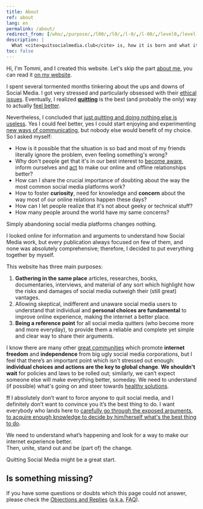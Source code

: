 ```yaml
---
title: About
ref: about
lang: en
permalink: /about/
redirect_from: [/who/,/purpose/,/l00/,/l0/,/l-0/,/l-00/,/level0,/level-0/,/level-00/,/level00/,/en/about/]
description: |
  What <cite>quitsocialmedia.club</cite> is, how it is born and what its purposes are.
toc: false
---
```

Hi, I'm Tommi, and I created this website. Let's skip the part [about me](https://tommi.space/about 'About - tommi.space'), you can read it [on my website](https://tommi.space/ 'tommi.space, Tommi’s personal website').

I spent several tormented months tinkering about the ups and downs of Social Media. I got very stressed and particularly obsessed with their [ethical issues](/why). Eventually, I realized [**quitting**](/quit 'Quit') is the best (and probably the only) way to actually [feel better](/solutions 'Solutions').

Nevertheless, I concluded that <u>just quitting and doing nothing else is useless</u>. Yes I could feel better, yes I could start enjoying and experimenting [new ways of communicating](/solutions), but nobody else would benefit of my choice. So I asked myself:

- How is it possible that the situation is so bad and most of my friends literally ignore the problem, even feeling something's wrong?
- Why don't people get that it's in our best interest to [become aware](/why 'Why'), inform ourselves and [act](/path 'Path') to make our online and offline relationships better?
- How can I share the crucial importance of doubting about the way the most common social media platforms work?
- How to foster **curiosity**, need for knowledge and **concern** about the way most of our online relations happen these days?
- How can I let people realize that it's not about geeky or technical stuff?
- How many people around the world have my same concerns?

Simply abandoning social media platforms changes nothing.

I looked online for information and arguments to understand how Social Media work, but every publication always focused on few of them, and none was absolutely comprehensive; therefore, I decided to put everything together by myself.

This website has three main purposes:

1. **Gathering in the same place** articles, researches, books, documentaries, interviews, and material of any sort which highlight how the risks and damages of social media outweigh their (still great) vantages.
1. Allowing skeptical, indifferent and unaware social media users to understand that individual and **personal choices are fundamental** to improve online experience, making the internet a better place.
1. **Being a reference point** for all social media quitters (who become more and more everyday), to provide them a reliable and complete yet simple and clear way to share their arguments.

I know there are many other [great communities](/communities 'Internet Freedom communities') which promote **internet freedom** and **independence** from big ugly social media corporations, but I feel that there’s an important point which isn't stressed out enough: **individual choices and actions are the key to global change**. **We shouldn't wait** for policies and laws to be rolled out; similarly, we can’t expect someone else will make everything better, someday. We need to understand (if possible) what's going on and steer towards [healthy solutions](/solutions 'Solutions').

<div class='red box'>
	<b>!!</b> I absolutely don’t want to force anyone to quit social media, and I definitely don’t want to convince you it’s the best thing to do. I want everybody who lands here to <U>carefully go through <a href='/why'>the exposed arguments</a></u>, <u>to acquire enough knowledge to decide by him/herself what's the best thing to do</u>.
</div>

We need to understand what’s happening and look for a way to make our internet experience better.\
Then, unite, stand out and be (part of) the change.

Quitting Social Media might be a great start.

## Is something missing?

If you have some questions or doubts which this page could not answer, please check the [Objections and Replies](/faq 'Objections and Replies') (<abbr title='Also Known As'>a.k.a.</abbr> <abbr title='Frequently Asked Questions'>FAQ</abbr>).
